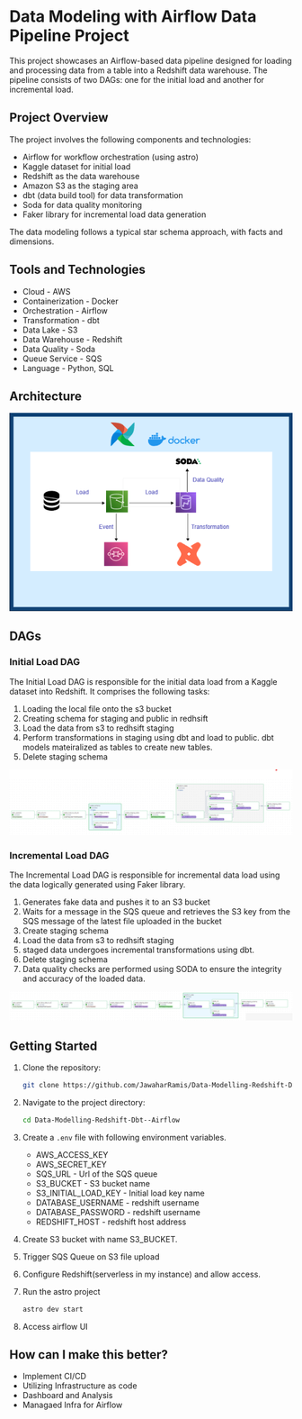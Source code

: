 # Data Modeling with Airflow Data Pipeline Project

This project showcases an Airflow-based data pipeline designed for loading and processing data from a table into a Redshift data warehouse. The pipeline consists of two DAGs: one for the initial load and another for incremental load.

## Project Overview
The project involves the following components and technologies:

- Airflow for workflow orchestration (using astro)
- Kaggle dataset for initial load
- Redshift as the data warehouse
- Amazon S3 as the staging area
- dbt (data build tool) for data transformation
- Soda for data quality monitoring
- Faker library for incremental load data generation

The data modeling follows a typical star schema approach, with facts and dimensions.

## Tools and Technologies

- Cloud - AWS
- Containerization - Docker
- Orchestration - Airflow
- Transformation - dbt
- Data Lake - S3
- Data Warehouse - Redshift
- Data Quality - Soda
- Queue Service - SQS
- Language - Python, SQL

## Architecture

![Architecture](images/architecture.png)

## DAGs

### Initial Load DAG

The Initial Load DAG is responsible for the initial data load from a Kaggle dataset into Redshift. It comprises the following tasks:

1. Loading the local file onto the s3 bucket
2. Creating schema for staging and public in redhsift
3. Load the data from s3 to redhsift staging
4. Perform transformations in staging using dbt and load to public. dbt models mateiralized as tables to create new tables.
5. Delete staging schema
   
![Initial load dag](images/initial.png)

### Incremental Load DAG

The Incremental Load DAG is responsible for incremental data load using the data logically generated using Faker library.

1. Generates fake data and pushes it to an S3 bucket
2. Waits for a message in the SQS queue and retrieves the S3 key from the SQS message of the latest file uploaded in the bucket
3. Create staging schema
4. Load the data from s3 to redhsift staging
5. staged data undergoes incremental transformations using dbt.
6. Delete staging schema
7. Data quality checks are performed using SODA to ensure the integrity and accuracy of the loaded data.

![Incremental load dag](images/incremental.png)

## Getting Started

1. Clone the repository:

   ```bash
   git clone https://github.com/JawaharRamis/Data-Modelling-Redshift-Dbt--Airflow.git
   ```

2. Navigate to the project directory:

   ```bash
   cd Data-Modelling-Redshift-Dbt--Airflow
   ```
3. Create a `.env` file with following environment variables.
   - AWS_ACCESS_KEY
   - AWS_SECRET_KEY
   - SQS_URL - Url of the SQS queue
   - S3_BUCKET - S3 bucket name
   - S3_INITIAL_LOAD_KEY - Initial load key name
   - DATABASE_USERNAME - redshift username
   - DATABASE_PASSWORD - redshift username
   - REDSHIFT_HOST - redshift host address
  
4. Create S3 bucket with name S3_BUCKET.

5.  Trigger SQS Queue on S3 file upload

6. Configure Redshift(serverless in my instance) and allow access.

7. Run the astro project
   ```bash
   astro dev start
   ```
8. Access airflow UI


## How can I make this better?

- Implement CI/CD
- Utilizing Infrastructure as code
- Dashboard and Analysis
- Managaed Infra for Airflow
